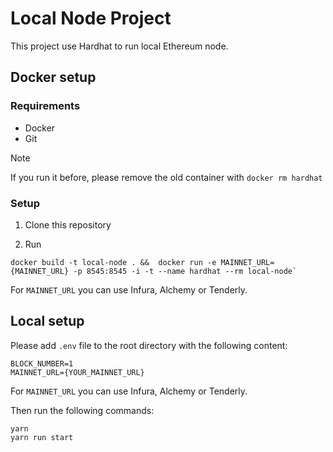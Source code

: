 # Local Node Project

This project use Hardhat to run local Ethereum node.

## Docker setup
### Requirements
- Docker
- Git

> [!NOTE]
> If you run it before, please remove the old container with `docker rm hardhat`

### Setup
1. Clone this repository

2. Run 
```shell
docker build -t local-node . &&  docker run -e MAINNET_URL={MAINNET_URL} -p 8545:8545 -i -t --name hardhat --rm local-node`
```
For `MAINNET_URL` you can use Infura, Alchemy or Tenderly. 

## Local setup

Please add `.env` file to the root directory with the following content:

```text
BLOCK_NUMBER=1
MAINNET_URL={YOUR_MAINNET_URL}
```
For `MAINNET_URL` you can use Infura, Alchemy or Tenderly.

Then run the following commands:

```shell
yarn 
yarn run start
```
